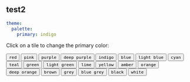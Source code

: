 ## test2

``` yaml
theme:
  palette:
    primary: indigo
```

Click on a tile to change the primary color:

<style>
  /*新增https://squidfunk.github.io/mkdocs-material/assets/stylesheets/custom.css*/
  div.mdx-switch button[data-md-color-primary] > code {
    background-color: var(--md-primary-fg-color);
    color: var(--md-primary-bg-color);
    display: block
  }
</style>

<div class="mdx-switch">
  <button data-md-color-primary="red"><code>red</code></button>
  <button data-md-color-primary="pink"><code>pink</code></button>
  <button data-md-color-primary="purple"><code>purple</code></button>
  <button data-md-color-primary="deep-purple"><code>deep purple</code></button>
  <button data-md-color-primary="indigo"><code>indigo</code></button>
  <button data-md-color-primary="blue"><code>blue</code></button>
  <button data-md-color-primary="light-blue"><code>light blue</code></button>
  <button data-md-color-primary="cyan"><code>cyan</code></button>
  <button data-md-color-primary="teal"><code>teal</code></button>
  <button data-md-color-primary="green"><code>green</code></button>
  <button data-md-color-primary="light-green"><code>light green</code></button>
  <button data-md-color-primary="lime"><code>lime</code></button>
  <button data-md-color-primary="yellow"><code>yellow</code></button>
  <button data-md-color-primary="amber"><code>amber</code></button>
  <button data-md-color-primary="orange"><code>orange</code></button>
  <button data-md-color-primary="deep-orange"><code>deep orange</code></button>
  <button data-md-color-primary="brown"><code>brown</code></button>
  <button data-md-color-primary="grey"><code>grey</code></button>
  <button data-md-color-primary="blue-grey"><code>blue grey</code></button>
  <button data-md-color-primary="black"><code>black</code></button>
  <button data-md-color-primary="white"><code>white</code></button>
</div>

<script>
  var buttons = document.querySelectorAll("button[data-md-color-primary]")
  buttons.forEach(function(button) {
    button.addEventListener("click", function() {
      var attr = this.getAttribute("data-md-color-primary")
      document.body.setAttribute("data-md-color-primary", attr)
      var name = document.querySelector("#__code_1 code span.l")
      name.textContent = attr.replace("-", " ")
    })
  })
</script>

